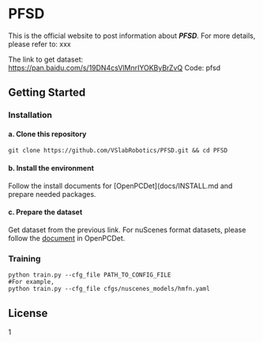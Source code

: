# PFSD

This is the official website to post information about ***PFSD***. For more details, please refer to: xxx

The link to get dataset: https://pan.baidu.com/s/19DN4csVlMnrIYOKByBrZvQ 
Code: pfsd

## Getting Started
### Installation

#### a. Clone this repository
```shell
git clone https://github.com/VSlabRobotics/PFSD.git && cd PFSD
```
#### b. Install the environment

Follow the install documents for [OpenPCDet](docs/INSTALL.md and prepare needed packages.

#### c. Prepare the dataset 

Get dataset from the previous link.
For nuScenes format datasets, please follow the [document](https://github.com/open-mmlab/OpenPCDet/blob/master/docs/GETTING_STARTED.md) in OpenPCDet.

### Training

```shell
python train.py --cfg_file PATH_TO_CONFIG_FILE
#For example,
python train.py --cfg_file cfgs/nuscenes_models/hmfn.yaml
```

## License
1
